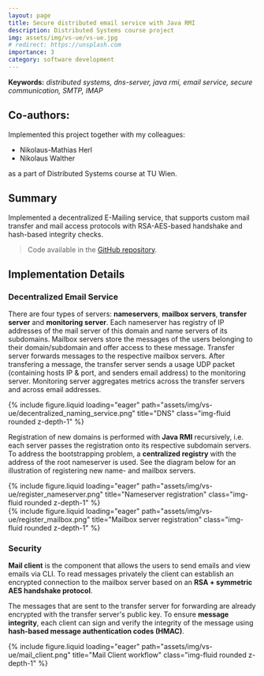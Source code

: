 ```yaml
---
layout: page
title: Secure distributed email service with Java RMI 
description: Distributed Systems course project
img: assets/img/vs-ue/vs-ue.jpg
# redirect: https://unsplash.com
importance: 3
category: software development
---
```


**Keywords:** *distributed systems, dns-server, java rmi, email service, secure communication, SMTP, IMAP*

## Co-authors:

Implemented this project together with my colleagues:
- Nikolaus-Mathias Herl
- Nikolaus Walther

as a part of Distributed Systems course at TU Wien.

## Summary

Implemented a decentralized E-Mailing service, that supports custom mail transfer and mail access protocols with RSA-AES-based handshake and hash-based integrity checks. 

> Code available in the [GitHub repository](https://github.com/r-gg/vs-ue).

## Implementation Details

### Decentralized Email Service

There are four types of servers: **nameservers**, **mailbox servers**, **transfer server** and **monitoring server**. Each nameserver has registry of IP addresses of the mail server of this domain and name servers of its subdomains. Mailbox servers store the messages of the users belonging to their domain/subdomain and offer access to these message. Transfer server forwards messages to the respective mailbox servers. After transfering a message, the transfer server sends a usage UDP packet (containing hosts IP & port, and senders email address) to the monitoring server. Monitoring server aggregates metrics across the transfer servers and across email addresses.

<div class="row">
    <div class="col-sm mt-3 mt-md-0">
        {% include figure.liquid loading="eager" path="assets/img/vs-ue/decentralized_naming_service.png" title="DNS" class="img-fluid rounded z-depth-1" %}
    </div>
</div>

Registration of new domains is performed with **Java RMI** recursively, i.e. each server passes the registration onto its respective subdomain servers. To address the bootstrapping problem, a **centralized registry** with the address of the root nameserver is used. See the diagram below for an illustration of registering new name- and mailbox servers.

<div class="row">
    <div class="col-sm mt-3 mt-md-0">
        {% include figure.liquid loading="eager" path="assets/img/vs-ue/register_nameserver.png" title="Nameserver registration" class="img-fluid rounded z-depth-1" %}
    </div>
</div>

<div class="row">
    <div class="col-sm mt-3 mt-md-0">
        {% include figure.liquid loading="eager" path="assets/img/vs-ue/register_mailbox.png" title="Mailbox server registration" class="img-fluid rounded z-depth-1" %}
    </div>
</div>

### Security

**Mail client** is the component that allows the users to send emails and view emails via CLI. To read messages privately the client can establish an encrypted connection to the mailbox server based on an **RSA + symmetric AES handshake protocol**.

The messages that are sent to the transfer server for forwarding are already encrypted with the transfer server's public key. To ensure **message integrity**, each client can sign and verify the integrity of the message using **hash-based message authentication codes (HMAC)**.

<div class="row">
    <div class="col-sm mt-3 mt-md-0">
        {% include figure.liquid loading="eager" path="assets/img/vs-ue/mail_client.png" title="Mail Client workflow" class="img-fluid rounded z-depth-1" %}
    </div>
</div>